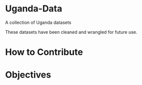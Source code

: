 # Uganda-Data
A collection of Uganda datasets

These datasets have been cleaned and wrangled for future use.


# How to Contribute


# Objectives
